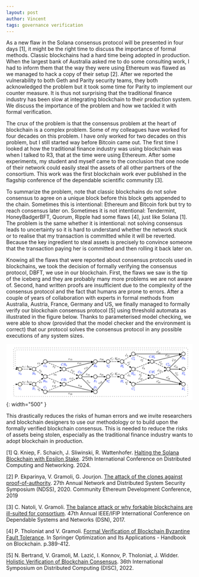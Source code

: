 ```yaml
---
layout: post
author: Vincent
tags: governance verification
---
```


As a new flaw in the Solana consensus protocol will be presented in four days [1], it might be the right time to discuss the importance of formal methods.
Classic blockchains had a hard time being adopted in production. When the largest bank of Australia asked me to do some consulting work, 
I had to inform them that the way they were using Ethereum was flawed as we managed to hack a copy of their setup [2]. 
After we reported the vulnerability to both Geth and Parity security teams, they both acknowledged the problem but it took some time for 
Parity to implement our counter measure. It is thus not surprising that the traditional finance industry has been slow at integrating blockchain 
to their production system. We discuss the importance of the problem and how we tackled it with formal verification.

The crux of the problem is that the consensus problem at the heart of blockchain is a complex problem. Some of my colleagues have worked for four 
decades on this problem. I have only worked for two decades on this problem, but I still started way before Bitcoin came out. 
The first time I looked at how the traditional finance industry was using blockchain was when I talked to R3, that at the time were using Ethereum. 
After some experiments, my student and myself came to the conclusion that one node of their network could easily steal the assets of all other partners 
of the consortium. This work was the first blockchain work ever published in the flagship conference of the dependable scientific community [3].

To summarize the problem, note that classic blockchains do not solve consensus to agree on a unique block before this block gets appended to the chain. 
Sometimes this is intentional: Ethereum and Bitcoin fork but try to reach consensus later on. Sometimes it is not intentional: Tendermint, 
HoneyBadgerBFT, Quorum, Ripple had some flaws [4], just like Solana [1].  The problem is the same whether it is intentional: not solving consensus leads to uncertainty so it is hard to understand whether the network stuck or to realise that my transaction is committed while it will be reverted.
Because the key ingredient to steal assets is precisely to convince someone that the transaction paying her is committed and then rolling it back later on.

Knowing all the flaws that were reported about consensus protocols used in blockchains, we took the decision of formally verifying the consensus protocol, 
DBFT, we use in our blockchain. First, the flaws we saw is the tip of the iceberg and they are probably many more problems we are not aware of.
Second, hand written proofs are insufficient due to the complexity of the consensus protocol and the fact that humans are prone to errors. 
After a couple of years of collaboration with experts in formal methods from Australia, Austria, France, Germany and US, we finally managed to formally verify 
our blockchain consensus protocol [5] using threshold automata as illustrated in the figure below. Thanks to parameterised model checking, 
we were able to show (provided that the model checker and the environment is 
correct) that our protocol solves the consensus protocol in any possible executions of any system sizes.

![Dictatorship](/img/formal-verif.png){: width="500" }

This drastically reduces the risks of human errors and we invite researchers and blockchain designers to use our methodology or to build upon the formally 
verified blockchain consensus. This is needed to reduce the risks of assets being stolen, especially as the traditional finance industry wants to adopt 
blockchain in production.

[1] Q. Kniep, F. Schaich, J. Sliwinski, R. Wattenhofer. [Halting the Solana Blockchain with Epsilon Stake](https://tik-db.ee.ethz.ch/file/9d40dad802dd12d9ba1f1b7c1759920c/). 25th International Conference on Distributed Computing and Networking. 2024.

[2] P. Ekparinya, V. Gramoli, G. Jourjon. [The attack of the clones against proof-of-authority](https://gramoli.github.io/pubs/Clone-PoA-NDSS.pdf).  27th Annual Network and Distributed System Security Symposium (NDSS), 2020. Community Ethereum Development Conference, 2019

[3] C. Natoli, V. Gramoli. [The balance attack or why forkable blockchains are ill-suited for consortium](https://gramoli.github.io/pubs/Balance_Attack_DSN17.pdf).  47th Annual IEEE/IFIP International Conference on Dependable Systems and Networks (DSN), 2017.

[4] P. Tholoniat and V. Gramoli. [Formal Verification of Blockchain Byzantine Fault Tolerance](https://arxiv.org/pdf/1909.07453.pdf). In Springer Optimization and Its Applications - Handbook on Blockchain. p.389-412.

[5] N. Bertrand, V. Gramoli, M. Lazić, I. Konnov, P. Tholoniat, J. Widder. [Holistic Verification of Blockchain Consensus](https://gramoli.github.io/pubs/DISC22-holistic-verification.pdf). 36th International Symposium on Distributed Computing (DISC), 2022.
 
